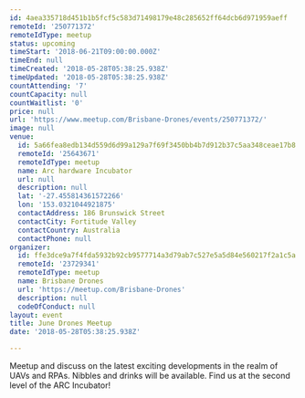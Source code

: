 ```yaml
---
id: 4aea335718d451b1b5fcf5c583d71498179e48c285652ff64dcb6d971959aeff
remoteId: '250771372'
remoteIdType: meetup
status: upcoming
timeStart: '2018-06-21T09:00:00.000Z'
timeEnd: null
timeCreated: '2018-05-28T05:38:25.938Z'
timeUpdated: '2018-05-28T05:38:25.938Z'
countAttending: '7'
countCapacity: null
countWaitlist: '0'
price: null
url: 'https://www.meetup.com/Brisbane-Drones/events/250771372/'
image: null
venue:
  id: 5a66fea8edb134d559d6d99a129a7f69f3450bb4b7d912b37c5aa348ceae17b8
  remoteId: '25643671'
  remoteIdType: meetup
  name: Arc hardware Incubator
  url: null
  description: null
  lat: '-27.455814361572266'
  lon: '153.0321044921875'
  contactAddress: 186 Brunswick Street
  contactCity: Fortitude Valley
  contactCountry: Australia
  contactPhone: null
organizer:
  id: ffe3dce9a7f4fda5932b92cb9577714a3d79ab7c527e5a5d84e560217f2a1c5a
  remoteId: '23729341'
  remoteIdType: meetup
  name: Brisbane Drones
  url: 'https://meetup.com/Brisbane-Drones'
  description: null
  codeOfConduct: null
layout: event
title: June Drones Meetup
date: '2018-05-28T05:38:25.938Z'

---
```

<p>Meetup and discuss on the latest exciting developments in the realm of UAVs and RPAs. Nibbles and drinks will be available. Find us at the second level of the ARC Incubator!</p>
